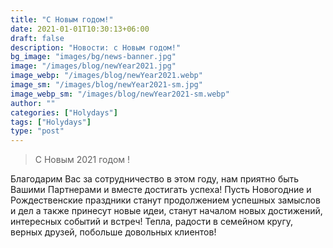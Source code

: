 ```yaml
---
title: "С Новым годом!"
date: 2021-01-01T10:30:13+06:00
draft: false
description: "Новости: с Новым годом!"
bg_image: "images/bg/news-banner.jpg"
image: "/images/blog/newYear2021.jpg"
image_webp: "/images/blog/newYear2021.webp"
image_sm: "/images/blog/newYear2021-sm.jpg"
image_webp_sm: "/images/blog/newYear2021-sm.webp"
author: ""
categories: ["Holydays"]
tags: ["Holydays"]
type: "post"
---
```


> С Новым 2021 годом !

Благодарим Вас за сотрудничество в этом году, нам приятно быть Вашими Партнерами и вместе достигать успеха! Пусть Новогодние и Рождественские праздники станут продолжением успешных замыслов и дел а также принесут новые идеи, станут началом новых достижений, интересных событий и встреч! Тепла, радости в семейном кругу, верных друзей, побольше довольных клиентов! 